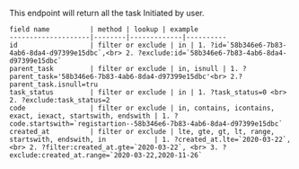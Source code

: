 This endpoint will return all the task Initiated by user.

    field name          | method | lookup | example
    --------------------|--------|-------------|----------
    id                  | filter or exclude | in | 1. ?id=`58b346e6-7b83-4ab6-8da4-d97399e15dbc`,<br> 2. ?exclude:id=`58b346e6-7b83-4ab6-8da4-d97399e15dbc`
    parent_task         | filter or exclude | in, isnull | 1. ?parent_task='58b346e6-7b83-4ab6-8da4-d97399e15dbc'<br> 2.?parent_task.isnull=tru
    task_status         | filter or exclude | in | 1. ?task_status=0 <br> 2. ?exclude:task_status=2
    code                | filter or exclude | in, contains, icontains, exact, iexact, startswith, endswith | 1. ?code.startswith=`registartion--58b346e6-7b83-4ab6-8da4-d97399e15dbc`
    created_at          | filter or exclude | lte, gte, gt, lt, range, startswith, endswith, in            | 1. ?created_at.lte=`2020-03-22`,<br> 2. ?filter:created_at.gte=`2020-03-22`, <br> 3. ?exclude:created_at.range=`2020-03-22,2020-11-26`